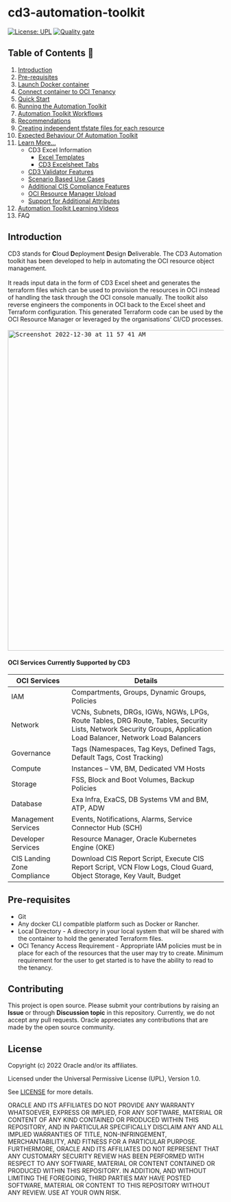 # cd3-automation-toolkit

[![License: UPL](https://img.shields.io/badge/license-UPL-green)](https://img.shields.io/badge/license-UPL-green) [![Quality gate](https://sonarcloud.io/api/project_badges/quality_gate?project=oracle-devrel_cd3-automation-toolkit)](https://sonarcloud.io/dashboard?id=oracle-devrel_cd3-automation-toolkit)

## Table of Contents :bookmark:

1. [Introduction](#introduction)
2. [Pre-requisites](#pre-requisites)
3. [Launch Docker container](/cd3_automation_toolkit/documentation/user_guide/GettingStarted.md)
4. [Connect container to OCI Tenancy](/cd3_automation_toolkit/documentation/user_guide/ConfiguringDockerContainer.md)
5. [Quick Start](/cd3_automation_toolkit/documentation/user_guide/Quickstart.md)
6. [Running the Automation Toolkit](/cd3_automation_toolkit/documentation/user_guide/RunningAutomationToolkit.md)
7. [Automation Toolkit Workflows](/cd3_automation_toolkit/documentation/user_guide/Workflows.md)
8. [Recommendations](/cd3_automation_toolkit/documentation/user_guide/Recommendations.md)
9. [Creating independent tfstate files for each resource](/cd3_automation_toolkit/documentation/user_guide/RestructuringOutDirectory.md)
10. [Expected Behaviour Of Automation Toolkit](/cd3_automation_toolkit/documentation/user_guide/KnownBehaviour.md)
11. [Learn More...](/cd3_automation_toolkit/documentation/user_guide/learn_more)
    - CD3 Excel Information
      - [Excel Templates](/cd3_automation_toolkit/documentation/user_guide/RunningAutomationToolkit.md#excel-sheet-templates)
      - [CD3 Excelsheet Tabs](/cd3_automation_toolkit/documentation/user_guide/learn_more/CD3ExcelTabs.md)
    - [CD3 Validator Features](/cd3_automation_toolkit/documentation/user_guide/learn_more/SupportForCD3Validator.md)
    - [Scenario Based Use Cases](/cd3_automation_toolkit/documentation/user_guide/learn_more/ScenarioBasedUseCases.md)
    - [Additional CIS Compliance Features](/cd3_automation_toolkit/documentation/user_guide/learn_more/CISFeatures.md)
    - [OCI Resource Manager Upload](/cd3_automation_toolkit/documentation/user_guide/learn_more/ResourceManagerUpload.md)
    - [Support for Additional Attributes](/cd3_automation_toolkit/documentation/user_guide/learn_more/SupportforAdditionalAttributes.md)
12. [Automation Toolkit Learning Videos](/cd3_automation_toolkit/documentation/user_guide/LearningVideos.md)
13. FAQ 

## Introduction
CD3 stands for <b>C</b>loud <b>D</b>eployment <b>D</b>esign <b>D</b>eliverable.
The CD3 Automation toolkit has been developed to help in automating the OCI resource object management. 
<br><br>
It reads input data in the form of CD3 Excel sheet and generates the terraform files which can be used to provision the resources in OCI instead of handling the task through the OCI console manually. The toolkit also reverse engineers the components in OCI back to the Excel sheet and Terraform configuration. This generated Terraform code can be used by the OCI Resource Manager or leveraged by the organisations’ CI/CD processes.
<br><br>
<kbd>
<img width="748" alt="Screenshot 2022-12-30 at 11 57 41 AM" src="https://user-images.githubusercontent.com/111430850/210614513-5d2e97a6-3c1e-4a2b-a793-3a1b6410c856.png">
</kbd>
<br>

#### OCI Services Currently Supported by CD3

| OCI Services | Details |
| --------- | ----------- |
| IAM | Compartments, Groups, Dynamic Groups, Policies |
| Network | VCNs, Subnets, DRGs, IGWs, NGWs, LPGs, Route Tables, DRG Route, Tables, Security Lists, Network Security Groups, Application Load Balancer, Network Load Balancers |
| Governance | Tags (Namespaces, Tag Keys, Defined Tags, Default Tags, Cost Tracking) |
| Compute | Instances – VM, BM, Dedicated VM Hosts |
| Storage | FSS, Block and Boot Volumes, Backup Policies |
| Database | Exa Infra, ExaCS, DB Systems VM and BM, ATP, ADW |
| Management Services | Events, Notifications, Alarms, Service Connector Hub (SCH) |
| Developer Services | Resource Manager, Oracle Kubernetes Engine (OKE) |
| CIS Landing Zone Compliance | Download CIS Report Script, Execute CIS Report Script, VCN Flow Logs, Cloud Guard, Object Storage, Key Vault, Budget |


## Pre-requisites
* Git
* Any docker CLI compatible platform such as Docker or Rancher.
* Local Directory - A directory in your local system that will be shared with the container to hold the generated Terraform files.
* OCI Tenancy Access Requirement - 
Appropriate IAM policies must be in place for each of the resources that the user may try to create.
Minimum requirement for the user to get started is to have the ability to read to the tenancy.

## Contributing
This project is open source.  Please submit your contributions by raising an <b>Issue</b> or through <b>Discussion topic</b> in this repository. Currently, we do not accept any pull requests. Oracle appreciates any contributions that are made by the open source community.

## License
Copyright (c) 2022 Oracle and/or its affiliates.

Licensed under the Universal Permissive License (UPL), Version 1.0.

See [LICENSE](LICENSE) for more details.

ORACLE AND ITS AFFILIATES DO NOT PROVIDE ANY WARRANTY WHATSOEVER, EXPRESS OR IMPLIED, FOR ANY SOFTWARE, MATERIAL OR CONTENT OF ANY KIND CONTAINED OR PRODUCED WITHIN THIS REPOSITORY, AND IN PARTICULAR SPECIFICALLY DISCLAIM ANY AND ALL IMPLIED WARRANTIES OF TITLE, NON-INFRINGEMENT, MERCHANTABILITY, AND FITNESS FOR A PARTICULAR PURPOSE.  FURTHERMORE, ORACLE AND ITS AFFILIATES DO NOT REPRESENT THAT ANY CUSTOMARY SECURITY REVIEW HAS BEEN PERFORMED WITH RESPECT TO ANY SOFTWARE, MATERIAL OR CONTENT CONTAINED OR PRODUCED WITHIN THIS REPOSITORY. IN ADDITION, AND WITHOUT LIMITING THE FOREGOING, THIRD PARTIES MAY HAVE POSTED SOFTWARE, MATERIAL OR CONTENT TO THIS REPOSITORY WITHOUT ANY REVIEW. USE AT YOUR OWN RISK.
